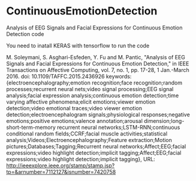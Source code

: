 # ContinuousEmotionDetection
Analysis of EEG Signals and Facial Expressions for Continuous Emotion Detection code


You need to inatall KERAS with tensorflow to run the code

M. Soleymani, S. Asghari-Esfeden, Y. Fu and M. Pantic, "Analysis of EEG Signals and Facial Expressions for Continuous Emotion Detection," in IEEE Transactions on Affective Computing, vol. 7, no. 1, pp. 17-28, 1 Jan.-March 2016.
doi: 10.1109/TAFFC.2015.2436926
keywords: {electroencephalography;emotion recognition;face recognition;random processes;recurrent neural nets;video signal processing;EEG signal analysis;facial expression analysis;continuous emotion detection;time varying affective phenomena;elicit emotions;viewer emotion detection;video emotional traces;video viewer emotion detection;electroencephalogram signals;physiological responses;negative emotions;positive emotions;valence annotation;arousal dimension;long-short-term-memory recurrent neural networks;LSTM-RNN;continuous conditional random fields;CCRF;facial muscle activities;statistical analysis;Videos;Electroencephalography;Feature extraction;Motion pictures;Databases;Tagging;Recurrent neural networks;Affect;EEG;facial expressions;video highlight detection;implicit tagging;Affect;EEG;facial expressions;video highlight detection;implicit tagging},
URL: http://ieeexplore.ieee.org/stamp/stamp.jsp?tp=&arnumber=7112127&isnumber=7420758
